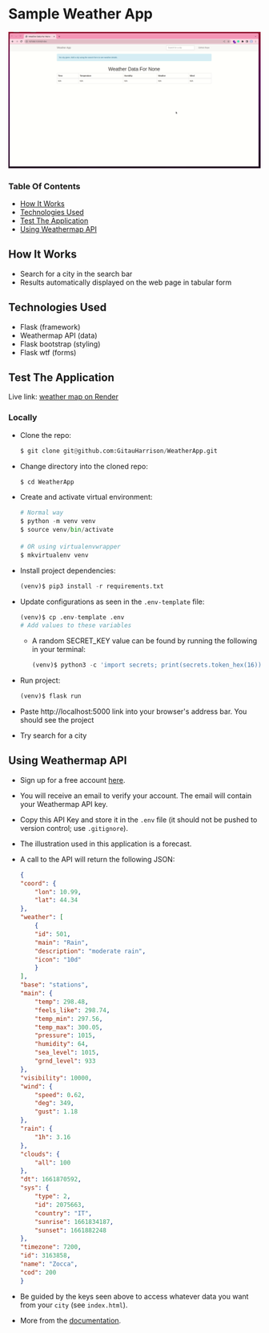 # Sample Weather App

![Weather app](/app/static/images/weatherapp.gif)

### Table Of Contents

- [How It Works](#how-it-works)
- [Technologies Used](#technologies-used)
- [Test The Application](#test-the-application)
- [Using Weathermap API](#using-weathermap-api)


## How It Works

- Search for a city in the search bar
- Results automatically displayed on the web page in tabular form

## Technologies Used

- Flask (framework)
- Weathermap API (data)
- Flask bootstrap (styling)
- Flask wtf (forms)

## Test The Application

Live link: [weather map on Render]()

### Locally

- Clone the repo:

    ```python
    $ git clone git@github.com:GitauHarrison/WeatherApp.git
    ```

- Change directory into the cloned repo:

    ```python
    $ cd WeatherApp
    ```

- Create and activate virtual environment:

    ```python
    # Normal way
    $ python -m venv venv
    $ source venv/bin/activate

    # OR using virtualenvwrapper
    $ mkvirtualenv venv
    ```

- Install project dependencies:

    ```python
    (venv)$ pip3 install -r requirements.txt
    ```

- Update configurations as seen in the `.env-template` file:

    ```python
    (venv)$ cp .env-template .env
    # Add values to these variables
    ```
    - A random SECRET_KEY value can be found by running the following in your terminal:
        ```python
        (venv)$ python3 -c 'import secrets; print(secrets.token_hex(16))'
        ```

- Run project:

    ```python
    (venv)$ flask run
    ```

- Paste http://localhost:5000 link into your browser's address bar. You should see the project
- Try search for a city


## Using Weathermap API

- Sign up for a free account [here](https://openweathermap.org/api).
- You will receive an email to verify your account. The email will contain your Weathermap API key. 
- Copy this API Key and store it in the `.env` file (it should not be pushed to version control; use `.gitignore`).
- The illustration used in this application is a forecast.
- A call to the API will return the following JSON:

    ```json
    {
    "coord": {
        "lon": 10.99,
        "lat": 44.34
    },
    "weather": [
        {
        "id": 501,
        "main": "Rain",
        "description": "moderate rain",
        "icon": "10d"
        }
    ],
    "base": "stations",
    "main": {
        "temp": 298.48,
        "feels_like": 298.74,
        "temp_min": 297.56,
        "temp_max": 300.05,
        "pressure": 1015,
        "humidity": 64,
        "sea_level": 1015,
        "grnd_level": 933
    },
    "visibility": 10000,
    "wind": {
        "speed": 0.62,
        "deg": 349,
        "gust": 1.18
    },
    "rain": {
        "1h": 3.16
    },
    "clouds": {
        "all": 100
    },
    "dt": 1661870592,
    "sys": {
        "type": 2,
        "id": 2075663,
        "country": "IT",
        "sunrise": 1661834187,
        "sunset": 1661882248
    },
    "timezone": 7200,
    "id": 3163858,
    "name": "Zocca",
    "cod": 200
    }                        
    ```

- Be guided by the keys seen above to access whatever data you want from your `city` (see `index.html`).
- More from the [documentation](https://openweathermap.org/current).